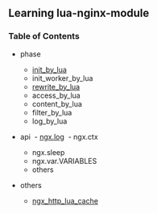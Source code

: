 ## Learning lua-nginx-module

### Table of Contents

- phase
  - [init_by_lua](chapters/001-ngx_lua_init_by_lua.md)
  - init_worker_by_lua
  - [rewrite_by_lua](chapters/003-ngx_lua_rewrite_by_lua.md)
  - access_by_lua
  - content_by_lua
  - filter_by_lua
  - log_by_lua

- api
  - [ngx.log](chapters/015-ngx_lua_log.md)
  - ngx.ctx
  - ngx.sleep
  - ngx.var.VARIABLES
  - others
  
- others
  - [ngx_http_lua_cache](chapters/012-ngx_lua_cache.md)

